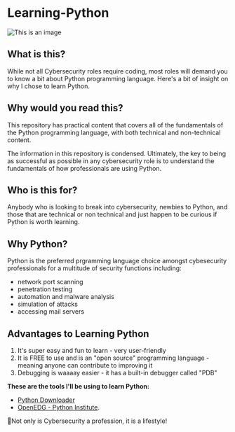# Learning-Python
![This is an image](https://www.datocms-assets.com/14946/1590686329-python-analytics-cover.png?auto=format&fit=max&w=1200)
## What is this?

While not all Cybersecurity roles require coding, most roles will demand you to know a bit about Python programming language. Here's a bit of insight on why I chose to learn Python.

## Why would you read this?
This repository has practical content that covers all of the fundamentals of the Python programming language, with both technical and non-technical content.

The information in this repository is condensed. Ultimately, the key to being as successful as possible in any cybersecurity role is to understand the fundamentals of how professionals are using Python. 

## Who is this for?
Anybody who is looking to break into cybersecurity, newbies to Python, and those that are technical or non technical and just happen to be curious if Python is worth learning.

## Why Python?
Python is the preferred prgramming language choice amongst cybesecurity professionals for a multitude of security functions including:
  - network port scanning
  - penetration testing 
  - automation and malware analysis
  - simulation of attacks
  - accessing mail servers

## Advantages to Learning Python
1. It's super easy and fun to learn - very user-friendly
2. It is FREE to use and is an "open source" programming language - meaning anyone can contribute to improving it
3. Debugging is waaaay easier - it has a built-in debugger called "PDB"

**These are the tools I'll be using to learn Python:**
  - [Python Downloader](https://www.python.org/downloads/)
  - [OpenEDG - Python Institute](https://www/edube.org/).

:pushpin:Not only is Cybersecurity a profession, it is a lifestyle!
